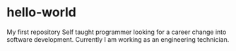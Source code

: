 # hello-world
My first repository
Self taught programmer looking for a career change into software development.
Currently I am working as an engineering technician.
